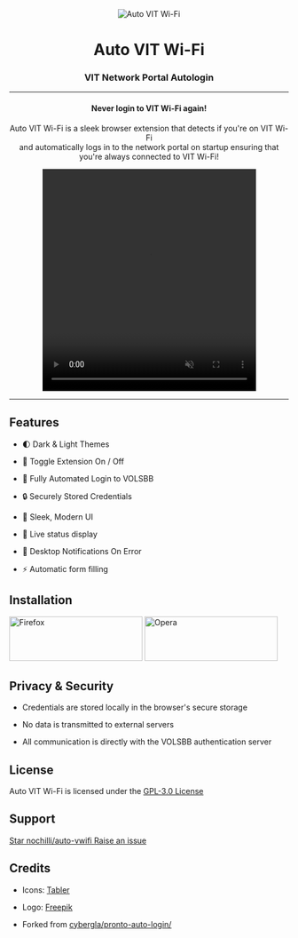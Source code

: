 <div align="center">
    <img src="https://files.catbox.moe/tzk1xp.png"  alt="Auto VIT Wi-Fi"/>
    <h1 style="color: var(--pico-primary)">Auto VIT Wi-Fi</h1>
    <h3>VIT Network Portal Autologin</h3>
<hr>
<h4>Never login to VIT Wi-Fi again!</h4>
<p>
Auto VIT Wi-Fi is a sleek browser extension that detects if you're on VIT Wi-Fi<br>and automatically logs in to the network portal on startup ensuring that you're always connected to VIT Wi-Fi!

</p>

<video align="center" width="385" height="400" autoplay controls muted>
<source src="https://github.com/user-attachments/assets/f8695551-6d63-4f02-9f24-0daa1033aee5" type="video/mp4">
</video>
</div>

***

## Features

- 🌓 Dark & Light Themes

- 🔋 Toggle Extension On / Off

- 🚀 Fully Automated Login to VOLSBB

- 🔒 Securely Stored Credentials

- 📱 Sleek, Modern UI

- 🔄️ Live status display
  
- 🔔 Desktop Notifications On Error

- ⚡ Automatic form filling

## Installation

<a style="gap:10px" href="https://addons.mozilla.org/en-US/firefox/addon/auto-vwifi"><img src="https://files.catbox.moe/86st48.png" alt="Firefox" width="240" height="80"/></a>
<a style="gap:10px" href="https://addons.opera.com/en/extensions/details/auto-vwifi/"><img src="https://files.catbox.moe/49ss6l.png" alt="Opera" width="240" height="80"/></a> 

## Privacy & Security

- Credentials are stored locally in the browser's secure storage

- No data is transmitted to external servers

- All communication is directly with the VOLSBB authentication server

## License

Auto VIT Wi-Fi is licensed under the [GPL-3.0 License](LICENSE)

## Support

<script async defer src="https://buttons.github.io/buttons.js"></script>
<a style="gap:10px" class="github-button" href="https://github.com/nochilli/auto-vwifi" data-color-scheme="no-preference: light; light: light; dark: dark_dimmed;" data-icon="octicon-star" data-size="large" data-show-count="true" aria-label="nochilli/auto-vwifi on GitHub">Star nochilli/auto-vwifi </a>
<a style="gap:10px" class="github-button" href="https://github.com/nochilli/auto-vwifi/issues" data-color-scheme="no-preference: light; light: light; dark: dark_dimmed;" data-icon="octicon-issue-opened" data-size="large" data-show-count="true" aria-label="Issue nochilli/auto-vwifi on GitHub">Raise an issue</a>

## Credits

- Icons: [Tabler](https://tabler.io/icons)

- Logo: [Freepik](https://www.freepik.com/icons)

- Forked from [cybergla/pronto-auto-login/](https://github.com/cybergla/pronto-auto-login/)


